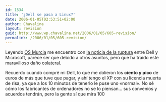 ```yaml
---
id: 1534
title: '¿Dell se pasa a Linux?'
date: 2006-01-05T02:53:51+02:00
author: Chavalina
layout: revision
guid: http://www.wp.chavalina.net/2006/01/05/605-revision/
permalink: /2006/01/05/605-revision/
---
```

Leyendo <a href="http://osmurcia.org/osmurcia/index.php?title=dell_se_pasa_a_linux&#038;more=1&#038;c=1&#038;tb=1&#038;pb=1" target="_blank">OS Murcia</a> me encuentro con <a href="http://somoslibres.org/modules.php?name=News&#038;file=article&#038;sid=831" target="_blank">la noticia de la ruptura</a> entre Dell y Microsoft, parece ser que debido a otros asuntos, pero que ha traído este maravilloso daño colateral.

Recuerdo cuando compré mi Dell, lo que me dolieron los **ciento y pico** de euros de más que tuve que pagar, y ahí tengo el XP con su licencia muerta de risa, ya que a los 10 minutos de tenerlo le puse uno «normal». No sé cómo los fabricantes de ordenadores no se lo piensan… sus convenios y acuerdos tendrán, pero la gente sí que mira 100